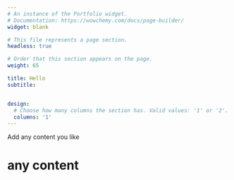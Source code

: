 ```yaml
---
# An instance of the Portfolio widget.
# Documentation: https://wowchemy.com/docs/page-builder/
widget: blank

# This file represents a page section.
headless: true

# Order that this section appears on the page.
weight: 65

title: Hello
subtitle: 


design:
  # Choose how many columns the section has. Valid values: '1' or '2'.
  columns: '1'
---
```



Add any content you like

<h1> any content </h1>